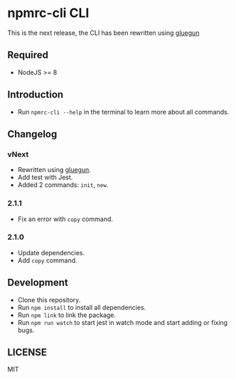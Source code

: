 # npmrc-cli CLI

This is the next release, the CLI has been rewritten using [gluegun](https://github.com/infinitered/gluegun)

## Required

- NodeJS >= 8

## Introduction

- Run `npmrc-cli --help` in the terminal to learn more about all commands.

## Changelog

### vNext

- Rewritten using [gluegun](https://github.com/infinitered/gluegun).
- Add test with Jest.
- Added 2 commands: `init`, `new`.

### 2.1.1

- Fix an error with `copy` command.

### 2.1.0

- Update dependencies.
- Add `copy` command.

## Development

- Clone this repository.
- Run `npm install` to install all dependencies.
- Run `npm link` to link the package.
- Run `npm run watch` to start jest in watch mode and start adding or fixing bugs.

## LICENSE

MIT
